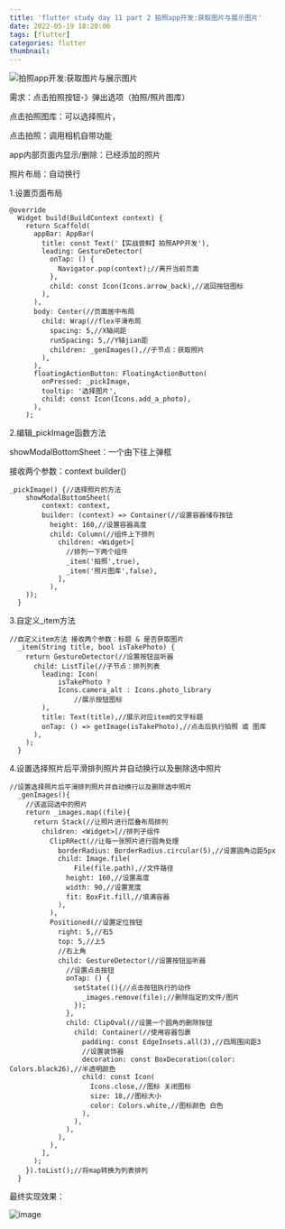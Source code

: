 ```yaml
---
title: 'flutter study day 11 part 2 拍照app开发:获取图片与展示图片'
date: 2022-05-19 18:20:06
tags: [flutter]
categories: flutter
thumbnail:
---
```


![拍照app开发:获取图片与展示图片](https://res.craft.do/user/full/95b613cb-a607-3458-0fba-b0ca77de5993/doc/9B4E28F6-E814-4E56-B831-24DC83D37590/8B105975-D1BF-4E94-A276-BCEBD7D225A0_2/RW2mhTspkdXV6XEK4Mp9Qx4FYQMPQEnNYQUev4Jh39wz/Image.png)
<!-- more -->
需求：点击拍照按钮-》弹出选项（拍照/照片图库）

点击拍照图库：可以选择照片，

点击拍照：调用相机自带功能

app内部页面内显示/删除：已经添加的照片

照片布局：自动换行


1.设置页面布局

```other
@override
  Widget build(BuildContext context) {
    return Scaffold(
      appBar: AppBar(
        title: const Text('【实战尝鲜】拍照APP开发'),
        leading: GestureDetector(
          onTap: () {
            Navigator.pop(context);//离开当前页面
          },
          child: const Icon(Icons.arrow_back),//返回按钮图标
        ),
      ),
      body: Center(//页面居中布局
        child: Wrap(//flex平滑布局
          spacing: 5,//X轴间距
          runSpacing: 5,//Y轴jian距
          children: _genImages(),//子节点：获取照片
        ),
      ),
      floatingActionButton: FloatingActionButton(
        onPressed: _pickImage,
        tooltip: '选择图片',
        child: const Icon(Icons.add_a_photo),
      ),
    );
```

2.编辑_pickImage函数方法

showModalBottomSheet：一个由下往上弹框

接收两个参数：context builder()

```other
_pickImage() {//选择照片的方法
    showModalBottomSheet(
        context: context,
        builder: (context) => Container(//设置容器储存按钮
          height: 160,//设置容器高度
          child: Column(//组件上下排列
            children: <Widget>[
              //排列一下两个组件
              _item('拍照',true),
              _item('照片图库',false),
            ],
          ),
    ));
  }
```

3.自定义_item方法

```other
//自定义item方法 接收两个参数：标题 & 是否获取图片
  _item(String title, bool isTakePhoto) {
    return GestureDetector(//设置按钮监听器
      child: ListTile(//子节点：排列列表
        leading: Icon(
            isTakePhoto ?
            Icons.camera_alt : Icons.photo_library
                //展示按钮图标
        ),
        title: Text(title),//展示对应item的文字标题
        onTap: () => getImage(isTakePhoto),//点击后执行拍照 或 图库
      ),
    );
  }
```

4.设置选择照片后平滑排列照片并自动换行以及删除选中照片

```other
//设置选择照片后平滑排列照片并自动换行以及删除选中照片
  _genImages(){
    //该返回选中的照片
    return _images.map((file){
      return Stack(//让照片进行层叠布局排列
        children: <Widget>[//排列子组件
          ClipRRect(//让每一张照片进行圆角处理
            borderRadius: BorderRadius.circular(5),//设置圆角边距5px
            child: Image.file(
                File(file.path),//文件路径
              height: 160,//设置高度
              width: 90,//设置宽度
              fit: BoxFit.fill,//填满容器
            ),
          ),
          Positioned(//设置定位按钮
            right: 5,//右5
            top: 5,//上5
            //右上角
            child: GestureDetector(//设置按钮监听器
              //设置点击按钮
              onTap: () {
                setState((){//点击按钮执行的动作
                  _images.remove(file);//删除指定的文件/图片
                });
              },
              child: ClipOval(//设置一个圆角的删除按钮
                child: Container(//使用容器包裹
                  padding: const EdgeInsets.all(3),//四周围间距3
                  //设置装饰器
                  decoration: const BoxDecoration(color: Colors.black26),//半透明颜色
                  child: const Icon(
                    Icons.close,//图标 关闭图标
                    size: 18,//图标大小
                    color: Colors.white,//图标颜色 白色
                  ),
                ),
              ),
            ),
          ),
        ],
      );
    }).toList();//将map转换为列表排列
  }
```


最终实现效果：

![image](https://res.craft.do/user/full/95b613cb-a607-3458-0fba-b0ca77de5993/doc/9B4E28F6-E814-4E56-B831-24DC83D37590/FA4E3202-2F0E-48DC-8EFA-3951ED60FB39_2/aVkawdYA3vV13D9UKkV5DQCH5hTJ9T4FrTEyMAVznqsz/Image.png)

